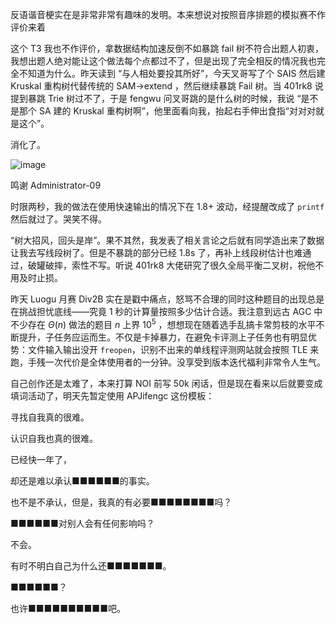反语谐音梗实在是非常非常有趣味的发明。本来想说对按照音序排题的模拟赛不作评价来着

这个 T3 我也不作评价，拿数据结构加速反倒不如暴跳 fail 树不符合出题人初衷，我想出题人绝对能让这个做法每个点都过不了，但是出现了完全相反的情况我也完全不知道为什么。昨天读到 “与人相处要投其所好”，今天叉哥写了个 SAIS 然后建 Kruskal 重构树代替传统的 SAM->extend ，然后继续暴跳 Fail 树。当 401rk8 说提到暴跳 Trie 树过不了，于是 fengwu 问叉哥跳的是什么树的时候，我说 “是不是那个 SA 建的 Kruskal 重构树啊”，他里面看向我，抬起右手伸出食指“对对对就是这个”。

消化了。

![image](https://img2022.cnblogs.com/blog/2381538/202207/2381538-20220718194312971-1902598073.png)

鸣谢 Administrator-09

时限两秒，我的做法在使用快速输出的情况下在 1.8+ 波动，经提醒改成了 `printf` 然后就过了。哭笑不得。

“树大招风，回头是岸”。果不其然，我发表了相关言论之后就有同学造出来了数据让我去写线段树了。但是不暴跳的部分已经 1.8s 了，再补上线段树估计也难通过，破罐破摔，索性不写。听说 401rk8 大佬研究了很久全局平衡二叉树，祝他不用及时止损。

昨天 Luogu 月赛 Div2B 实在是戳中痛点，怒骂不合理的同时这种题目的出现总是在挑战担忧底线——究竟 1 秒的计算量按照多少估计合适。我注意到远古 AGC 中不少存在 $\Theta(n)$ 做法的题目 $n$ 上界 $10^5$ ，想想现在随着选手乱搞卡常剪枝的水平不断提升，子任务应运而生。不仅是卡掉暴力，在避免卡评测上子任务也有明显优势：文件输入输出没开 `freopen`，识别不出来的单线程评测网站就会按照 TLE 来跑，手残一次代价是全体使用者的一分钟。没享受到版本迭代福利非常令人生气。

自己创作还是太难了，本来打算 NOI 前写 50k 闲话，但是现在看来以后就要变成填词活动了，明天先暂定使用 APJifengc 这份模板：

寻找自我真的很难。

认识自我也真的很难。

已经快一年了，

却还是难以承认■■■■■■的事实。

也不是不承认，但是，我真的有必要■■■■■■■■吗？

■■■■■■对别人会有任何影响吗？

不会。

有时不明白自己为什么还■■■■■■■。

■■■■■■？

也许■■■■■■■■■■吧。